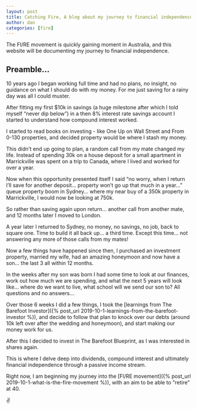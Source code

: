 ```yaml
---
layout: post
title: Catching Fire, A blog about my journey to financial independence
author: dan
categories: [fire]
---
```


<p class="intro">The FI/RE movement is quickly gaining moment in Australia, and this website will be documenting my journey to financial independence.</p>

## Preamble...

10 years ago I began working full time and had no plans, no insight, no guidance on what I should do with my money. For me just saving for a rainy day was all I could muster.

After fitting my first \$10k in savings (a huge milestone after which I told myself “never dip below”) in a then 8% interest rate savings account I started to understand how compound interest worked.

I started to read books on investing - like One Up on Wall Street and From 0-130 properties, and decided property would be where I stash my money.

This didn’t end up going to plan, a random call from my mate changed my life. Instead of spending 30k on a house deposit for a small apartment in Marrickville was spent on a trip to Canada, where I lived and worked for over a year.

Now when this opportunity presented itself I said “no worry, when I return I’ll save for another deposit... property won’t go up that much in a year...” queue property boom in Sydney... where my near buy of a 350k property in Marrickville, I would now be looking at 750k.

So rather than saving again upon return... another call from another mate, and 12 months later I moved to London.

A year later I returned to Sydney, no money, no savings, no job, back to square one. Time to build it all back up... a third time. Except this time... not answering any more of those calls from my mates!

Now a few things have happened since then, I purchased an investment property, married my wife, had an amazing honeymoon and now have a son... the last 3 all within 12 months.

In the weeks after my son was born I had some time to look at our finances, work out how much we are spending, and what the next 5 years will look like... where do we want to live, what school will we send our son to? All questions and no answers...

Over those 6 weeks I did a few things, I took the [learnings from The Barefoot Investor]({% post_url 2019-10-1-learnings-from-the-barefoot-investor %}), and decide to follow that plan to knock over our debts (around 10k left over after the wedding and honeymoon), and start making our money work for us.

After this I decided to invest in The Barefoot Blueprint, as I was interested in shares again.

This is where I delve deep into dividends, compound interest and ultimately financial independence through a passive income stream.

Right now, I am beginning my journey into the [FI/RE movement]({% post_url 2019-10-1-what-is-the-fire-movement %}), with an aim to be able to "retire" at 40.

:v:

